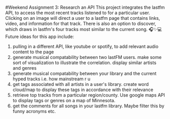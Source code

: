 #Weekend Assignment 3: Research an API
This project integrates the lastfm API, to access the most recent tracks listened to for a particular user. Clicking on an image will direct a user to a lastfm page that contains links, video, and information for that track. There is also an option to discover, which draws in lastfm's four tracks most similar to the current song. 
:headphones::sparkles::computer:
Future ideas for this app include:
1. pulling in a different API, like youtube or spotify, to add relevant audio content to the page
2. generate musical compatability between two lastFM users. make some sort of visualization to illustrate the correlation. display similar artists and genres
3. generate musical compatability between your library and the current hyped tracks i.e. how mainstream r u
4. get tags associated with all artists in a user's library. create word cloud/map to display these tags in accordance with their relevance
5. retrieve top tracks from a particular region/county. Use google maps API to display tags or genres on a map of Minnesota. 
6. get the comments for all songs in your lastfm library. Maybe filter this by funny acronyms etc. 

